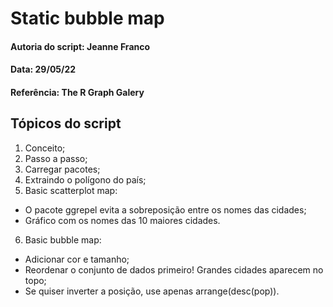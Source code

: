# Static bubble map

#### Autoria do script: Jeanne Franco
#### Data: 29/05/22
#### Referência: The R Graph Galery

## Tópicos do script

1. Conceito;
2. Passo a passo;
3. Carregar pacotes;
4. Extraindo o polígono do país;
5. Basic scatterplot map:
- O pacote ggrepel evita a sobreposição entre os nomes das cidades;
- Gráfico com os nomes das 10 maiores cidades.
6. Basic bubble map:
- Adicionar cor e tamanho;
- Reordenar o conjunto de dados primeiro! Grandes cidades aparecem no topo;
- Se quiser inverter a posição, use apenas arrange(desc(pop)).

